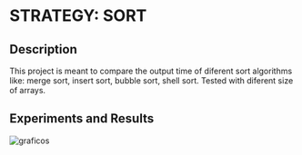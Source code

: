 
# STRATEGY: SORT
## Description
This project is meant to compare the output time of diferent sort algorithms like: merge sort, insert sort, bubble sort, shell sort. Tested  with diferent size of arrays.

## Experiments and Results
![graficos](https://user-images.githubusercontent.com/38145387/39499742-95077316-4d75-11e8-85a4-93e10999c915.png)

